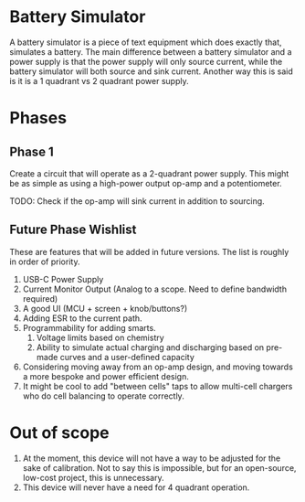 # Battery Simulator

A battery simulator is a piece of text equipment which does exactly that, simulates a battery.  The main difference between a battery simulator and a power supply is that the power supply will only source current, while the battery simulator will both source and sink current.  Another way this is said is it is a 1 quadrant vs 2 quadrant power supply.  

# Phases
## Phase 1
Create a circuit that will operate as a 2-quadrant power supply.  This might be as simple as using a high-power output op-amp and a potentiometer. 

TODO: Check if the op-amp will sink current in addition to sourcing. 


## Future Phase Wishlist

These are features that will be added in future versions.  The list is roughly in order of priority.  

1. USB-C Power Supply
1. Current Monitor Output (Analog to a scope.  Need to define bandwidth required)
1. A good UI (MCU + screen + knob/buttons?)
1. Adding ESR to the current path.  
1. Programmability for adding smarts.  
    1. Voltage limits based on chemistry
    1. Ability to simulate actual charging and discharging based on pre-made curves and a user-defined capacity
1. Considering moving away from an op-amp design, and moving towards a more bespoke and power efficient design.  
1. It might be cool to add "between cells" taps to allow multi-cell chargers who do cell balancing to operate correctly. 

# Out of scope

1. At the moment, this device will not have a way to be adjusted for the sake of calibration.  Not to say this is impossible, but for an open-source, low-cost project, this is unnecessary.
1. This device will never have a need for 4 quadrant operation.